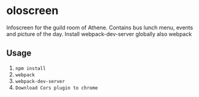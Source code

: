 # oloscreen

Infoscreen for the guild room of Athene. Contains bus lunch menu, events and picture of the day.
Install webpack-dev-server globally also webpack

## Usage
1. `npm install`
2. `webpack`
3. `webpack-dev-server`
4. `Download Cors plugin to chrome`
